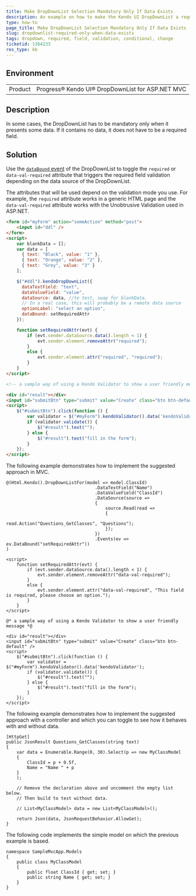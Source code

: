 ```yaml
---
title: Make DropDownList Selection Mandatory Only If Data Exists
description: An example on how to make the Kendo UI DropDownList a required field only if the user has data options to select from.
type: how-to
page_title: Make DropDownList Selection Mandatory Only If Data Exists - Kendo UI DropDownList for jQuery
slug: dropdownlist-required-only-when-data-exists
tags: dropdown, required, field, validation, conditional, change
ticketid: 1364233
res_type: kb
---
```


## Environment

<table>
	<tr>
		<td>Product</td>
		<td>Progress® Kendo UI® DropDownList for ASP.NET MVC</td>
	</tr>
</table>


## Description

In some cases, the DropDownList has to be mandatory only when it presents some data. If it contains no data, it does not have to be a required field.

## Solution

Use the [`dataBound` event](/api/javascript/ui/dropdownlist/events/databound) of the DropDownList to toggle the `required` or `data-val-required` attribute that triggers the required field validation depending on the data source of the DropDownList.

The attributes that will be used depend on the validation mode you use. For example, the `required` attribute works in a generic HTML page and the `data-val-required` attribute works with the Unobtrusive Validation used in ASP.NET.

```html
<form id="myForm" action="someAction" method="post">
    <input id="ddl" />
</form>
<script>
    var blankData = [];
    var data = [
      { text: "Black", value: "1" },
      { text: "Orange", value: "2" },
      { text: "Grey", value: "3" }
    ];

    $("#ddl").kendoDropDownList({
      dataTextField: "text",
      dataValueField: "value",
      dataSource: data, //to test, swap for blankData.
      // In a real case, this will probably be a remote data source
      optionLabel: "select an option",
      dataBound: setRequiredAttr
    });

    function setRequiredAttr(evt) {
        if (evt.sender.dataSource.data().length < 1) {
            evt.sender.element.removeAttr("required");
        }
        else {
            evt.sender.element.attr("required", "required");
        }
    }
</script>

<!-- a sample way of using a Kendo Validator to show a user friendly message -->

<div id="result"></div>
<input id="submitBtn" type="submit" value="Create" class="btn btn-default" />
<script>
    $("#submitBtn").click(function () {
        var validator = $("#myForm").kendoValidator().data('kendoValidator');
        if (validator.validate()) {
            $("#result").text("");
        } else {
            $("#result").text("fill in the form");
        }
    });
</script>
```

The following example demonstrates how to implement the suggested approach in MVC.

```
@(Html.Kendo().DropDownListFor(model => model.ClassId)
                                  .DataTextField("Name")
                                  .DataValueField("ClassId")
                                  .DataSource(source =>
                                  {
                                      source.Read(read =>
                                      {
                                          read.Action("Questions_GetClasses", "Questions");
                                      });
                                  })
                                  .Events(ev => ev.DataBound("setRequiredAttr"))
)

<script>
    function setRequiredAttr(evt) {
        if (evt.sender.dataSource.data().length < 1) {
            evt.sender.element.removeAttr("data-val-required");
        }
        else {
            evt.sender.element.attr("data-val-required", "This field is required, please choose an option.");
        }
    }
</script>

@* a sample way of using a Kendo Validator to show a user friendly message *@

<div id="result"></div>
<input id="submitBtn" type="submit" value="Create" class="btn btn-default" />
<script>
    $("#submitBtn").click(function () {
        var validator = $("#myForm").kendoValidator().data('kendoValidator');
        if (validator.validate()) {
            $("#result").text("");
        } else {
            $("#result").text("fill in the form");
        }
    });
</script>
```

The following example demonstrates how to implement the suggested approach with a controller and which you can toggle to see how it behaves with and without data.

```
[HttpGet]
public JsonResult Questions_GetClasses(string text)
{
	var data = Enumerable.Range(0, 30).Select(p => new MyClassModel
	{
		ClassId = p + 0.5f,
		Name = "Name " + p
	}
	);

	// Remove the declaration above and uncomment the empty list below.
	// Then build to test without data.

	// List<MyClassModel> data = new List<MyClassModel>();

	return Json(data, JsonRequestBehavior.AllowGet);
}
```

The following code implements the simple model on which the previous example is based. 

```
namespace SampleMvcApp.Models
{
	public class MyClassModel
	{
		public float ClassId { get; set; }
		public string Name { get; set; }
	}
}
```
